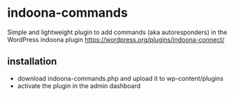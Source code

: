 # indoona-commands
Simple and lightweight plugin to add commands (aka autoresponders) in the WordPress indoona plugin
https://wordpress.org/plugins/indoona-connect/

## installation
- download indoona-commands.php and upload it to wp-content/plugins
- activate the plugin in the admin dashboard
